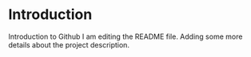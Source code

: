 # Introduction
Introduction to Github
I am editing the README file. Adding some more details about the project description.
